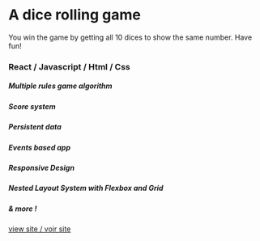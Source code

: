 # A dice rolling game 

You win the game by getting all 10 dices to show the same number. Have fun!

### React / Javascript / Html / Css

##### Multiple rules game algorithm
##### Score system
##### Persistent data
##### Events based app
##### Responsive Design
##### Nested Layout System with Flexbox and Grid
##### & more !

[view site / voir site](https://florencebastaraud.github.io/dice-game/)